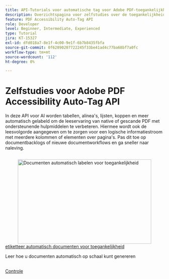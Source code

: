 ```yaml
---
title: API-Tutorials voor automatische tag voor Adobe PDF-toegankelijkheid
description: Overzichtspagina voor zelfstudies over de toegankelijkheid van API voor automatische Adoben
feature: PDF Accessibility Auto-Tag API
role: Developer
level: Beginner, Intermediate, Experienced
type: Tutorial
jira: KT-15327
exl-id: dfd018a7-8e1f-4c00-9e1f-6b7b8435fbfa
source-git-commit: 0f62890207722245f33be41ad4c77ba68bf7a0fc
workflow-type: tm+mt
source-wordcount: '112'
ht-degree: 0%

---
```


# Zelfstudies voor Adobe PDF Accessibility Auto-Tag API

In deze API voor AI worden tabellen, alinea&#39;s, lijsten, koppen en meer automatisch gelabeld om de leeservaring van native of gescande PDF met ondersteunende hulpmiddelen te verbeteren. Hiermee wordt ook de leesvolgorde aangegeven om te zorgen voor een logische informatiestroom met meerdere kolommen of elementen over pagina&#39;s. Pas dit toe op documentbacklogs of nieuwe documentworkflows en ga sneller naar naleving.

<!-- Comment -->
<!-- CARDS

* https://experienceleague.adobe.com/en/docs/acrobat-services-learn/tutorials/pdfaccessibility/automatically-add-tags
  {target = _self}
  {title = Automatically tag documents for accessibility}
  {description = Learn how to automatically generate documents at scale}
  {image = https://experienceleague.adobe.com/en/docs/acrobat-services-learn/tutorials/pdfaccessibility/media_12d5056f8a08ccdcd7d45c49ee252d1070e5e8e64.png?width=400&format=webply&optimize=medium}
  {cta = Watch}

-->
<!-- End Comment -->

<!-- START CARDS HTML - DO NOT MODIFY BY HAND -->
<div class="columns">
    <div class="column is-half-tablet is-half-desktop is-one-third-widescreen" aria-label="Automatically tag documents for accessibility">
        <div class="card" style="height: 100%; display: flex; flex-direction: column; height: 100%;">
            <div class="card-image">
                <figure class="image x-is-16by9">
                    <a href="https://experienceleague.adobe.com/en/docs/acrobat-services-learn/tutorials/pdfaccessibility/automatically-add-tags" title="Documenten automatisch labelen voor toegankelijkheid" target="_self" rel="referrer">
                        <img class="is-bordered-r-small" src="https://experienceleague.adobe.com/en/docs/acrobat-services-learn/tutorials/pdfaccessibility/media_12d5056f8a08ccdcd7d45c49ee252d1070e5e8e64.png?width=400&format=webply&optimize=medium" alt="Documenten automatisch labelen voor toegankelijkheid"
                             style="width: 100%; aspect-ratio: 16 / 9; object-fit: cover; overflow: hidden; display: block; margin: auto;">
                    </a>
                </figure>
            </div>
            <div class="card-content is-padded-small" style="display: flex; flex-direction: column; flex-grow: 1; justify-content: space-between;">
                <div class="top-card-content">
                    <p class="headline is-size-6 has-text-weight-bold">
                        <a href="https://experienceleague.adobe.com/en/docs/acrobat-services-learn/tutorials/pdfaccessibility/automatically-add-tags" target="_self" rel="referrer" title="Documenten automatisch labelen voor toegankelijkheid"> etiketteer automatisch documenten voor toegankelijkheid </a>
                    </p>
                    <p class="is-size-6">Leer hoe u documenten automatisch op schaal kunt genereren</p>
                </div>
                <a href="https://experienceleague.adobe.com/en/docs/acrobat-services-learn/tutorials/pdfaccessibility/automatically-add-tags" target="_self" rel="referrer" class="spectrum-Button spectrum-Button--outline spectrum-Button--primary spectrum-Button--sizeM" style="align-self: flex-start; margin-top: 1rem;">
                    <span class="spectrum-Button-label has-no-wrap has-text-weight-bold"> Controle </span>
                </a>
            </div>
        </div>
    </div>
</div>
<!-- END CARDS HTML - DO NOT MODIFY BY HAND -->